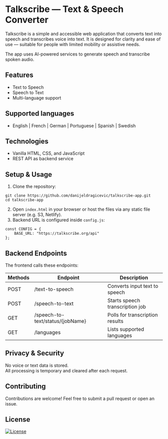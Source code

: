# Talkscribe — Text & Speech Converter
Talkscribe is a simple and accessible web application that converts text into speech and transcribes voice into text. It is designed for clarity and ease of use — suitable for people with limited mobility or assistive needs.

The app uses AI-powered services to generate speech and transcribe spoken audio.

## Features
- Text to Speech
- Speech to Text
- Multi-language support

## Supported languages
- English | French | German | Portuguese | Spanish | Swedish

## Technologies
- Vanilla HTML, CSS, and JavaScript
- REST API as backend service

## Setup & Usage
1. Clone the repository:
```commandline
git clone https://github.com/danijeldragicevic/talkscribe-app.git
cd talkscribe-app
```
2. Open `index.html` in your browser or host the files via any static file server (e.g. S3, Netlify).
3. Backend URL is configured inside `config.js`:
```commandline 
const CONFIG = {
    BASE_URL: "https://talkscribe.org/api"
};
```

## Backend Endpoints
The frontend calls these endpoints:

| Methods | Endpoint                         | Description                     |
|---------|----------------------------------|---------------------------------|
| POST    | /text-to-speech                  | Converts input text to speech   |
| POST    | /speech-to-text                  | Starts speech transcription job |
| GET     | /speech-to-text/status/{jobName} | Polls for transcription results |
| GET     | /languages                       | Lists supported languages       |

## Privacy & Security
No voice or text data is stored. <br>
All processing is temporary and cleared after each request.

## Contributing
Contributions are welcome! Feel free to submit a pull request or open an issue.

## License
[![License](https://img.shields.io/badge/License-Apache_2.0-blue.svg)](https://opensource.org/licenses/Apache-2.0)
